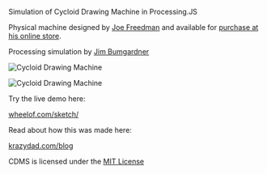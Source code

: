 Simulation of Cycloid Drawing Machine in Processing.JS

Physical machine designed by [Joe Freedman](http://leafpdx.bigcartel.com/product/cycloid-drawing-machine) and available for [purchase at his online store](http://leafpdx.bigcartel.com/product/cycloid-drawing-machine).

Processing simulation by [Jim Bumgardner](http://krazydad.com/about.php)

![Cycloid Drawing Machine](http://i.imgur.com/q4CFLI6.png "Cycloid Drawing Machine")

![Cycloid Drawing Machine](http://i.imgur.com/YqDiTJU.png "Cycloid Drawing Machine")

Try the live demo here: 

[wheelof.com/sketch/](http://wheelof.com/sketch/)

Read about how this was made here:

[krazydad.com/blog](http://krazydad.com/blog/2015/07/12/cycloid-drawing-machine-simulation/)

CDMS is licensed under the [MIT License](https://github.com/jbum/CDMS/blob/master/LICENSE.txt)

